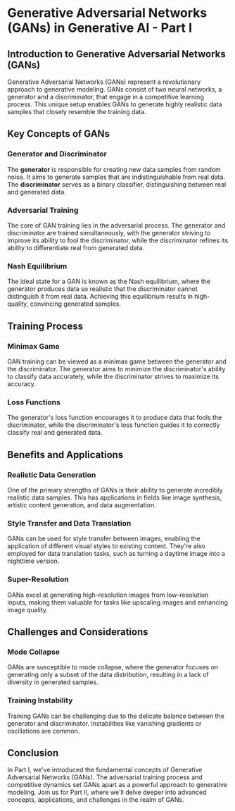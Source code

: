 # Generative Adversarial Networks (GANs) in Generative AI - Part I

## Introduction to Generative Adversarial Networks (GANs)

Generative Adversarial Networks (GANs) represent a revolutionary approach to generative modeling. GANs consist of two neural networks, a generator and a discriminator, that engage in a competitive learning process. This unique setup enables GANs to generate highly realistic data samples that closely resemble the training data.

## Key Concepts of GANs

### Generator and Discriminator

The **generator** is responsible for creating new data samples from random noise. It aims to generate samples that are indistinguishable from real data. The **discriminator** serves as a binary classifier, distinguishing between real and generated data.

### Adversarial Training

The core of GAN training lies in the adversarial process. The generator and discriminator are trained simultaneously, with the generator striving to improve its ability to fool the discriminator, while the discriminator refines its ability to differentiate real from generated data.

### Nash Equilibrium

The ideal state for a GAN is known as the Nash equilibrium, where the generator produces data so realistic that the discriminator cannot distinguish it from real data. Achieving this equilibrium results in high-quality, convincing generated samples.

## Training Process

### Minimax Game

GAN training can be viewed as a minimax game between the generator and the discriminator. The generator aims to minimize the discriminator's ability to classify data accurately, while the discriminator strives to maximize its accuracy.

### Loss Functions

The generator's loss function encourages it to produce data that fools the discriminator, while the discriminator's loss function guides it to correctly classify real and generated data.

## Benefits and Applications

### Realistic Data Generation

One of the primary strengths of GANs is their ability to generate incredibly realistic data samples. This has applications in fields like image synthesis, artistic content generation, and data augmentation.

### Style Transfer and Data Translation

GANs can be used for style transfer between images, enabling the application of different visual styles to existing content. They're also employed for data translation tasks, such as turning a daytime image into a nighttime version.

### Super-Resolution

GANs excel at generating high-resolution images from low-resolution inputs, making them valuable for tasks like upscaling images and enhancing image quality.

## Challenges and Considerations

### Mode Collapse

GANs are susceptible to mode collapse, where the generator focuses on generating only a subset of the data distribution, resulting in a lack of diversity in generated samples.

### Training Instability

Training GANs can be challenging due to the delicate balance between the generator and discriminator. Instabilities like vanishing gradients or oscillations are common.

## Conclusion

In Part I, we've introduced the fundamental concepts of Generative Adversarial Networks (GANs). The adversarial training process and competitive dynamics set GANs apart as a powerful approach to generative modeling. Join us for Part II, where we'll delve deeper into advanced concepts, applications, and challenges in the realm of GANs.
